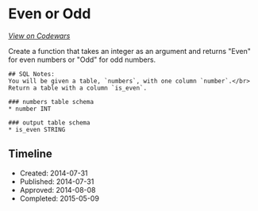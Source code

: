 # Even or Odd
[*View on Codewars*](https://www.codewars.com/kata/even-or-odd)

Create a function that takes an integer as an argument and returns "Even" for even numbers or "Odd" for odd numbers.

<!-- SQL Notes -->
```if:sql
## SQL Notes:
You will be given a table, `numbers`, with one column `number`.</br>
Return a table with a column `is_even`.

### numbers table schema
* number INT

### output table schema
* is_even STRING
```
<!-- End SQL Notes -->

## Timeline
- Created: 2014-07-31
- Published: 2014-07-31
- Approved: 2014-08-08
- Completed: 2015-05-09